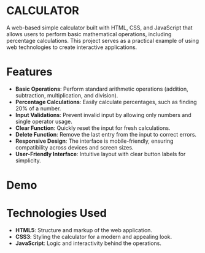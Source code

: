 # CALCULATOR

A web-based simple calculator built with HTML, CSS, and JavaScript that allows users to perform basic mathematical operations, including percentage calculations.
This project serves as a practical example of using web technologies to create interactive applications.  

# Features  

- **Basic Operations**: Perform standard arithmetic operations (addition, subtraction, multiplication, and division).  
- **Percentage Calculations**: Easily calculate percentages, such as finding 20% of a number.  
- **Input Validations**: Prevent invalid input by allowing only numbers and single operator usage.  
- **Clear Function**: Quickly reset the input for fresh calculations.
- **Delete Function**: Remove the last entry from the input to correct errors.
- **Responsive Design**: The interface is mobile-friendly, ensuring compatibility across devices and screen sizes. 
- **User-Friendly Interface**: Intuitive layout with clear button labels for simplicity.

# Demo  


# Technologies Used  

- **HTML5**: Structure and markup of the web application.  
- **CSS3**: Styling the calculator for a modern and appealing look.  
- **JavaScript**: Logic and interactivity behind the operations.  
